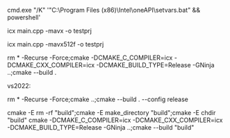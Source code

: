 cmd.exe "/K" '"C:\Program Files (x86)\Intel\oneAPI\setvars.bat" && powershell'

icx main.cpp -mavx -o testprj

icx main.cpp -mavx512f -o testprj

rm * -Recurse -Force;cmake -DCMAKE_C_COMPILER=icx -DCMAKE_CXX_COMPILER=icx -DCMAKE_BUILD_TYPE=Release -GNinja ..;cmake --build .

vs2022:

rm * -Recurse -Force;cmake ..;cmake --build . --config release

cmake -E rm -rf  "build";cmake -E make_directory "build";cmake -E chdir "build" cmake -DCMAKE_C_COMPILER=icx -DCMAKE_CXX_COMPILER=icx -DCMAKE_BUILD_TYPE=Release -GNinja ..;cmake --build "build"